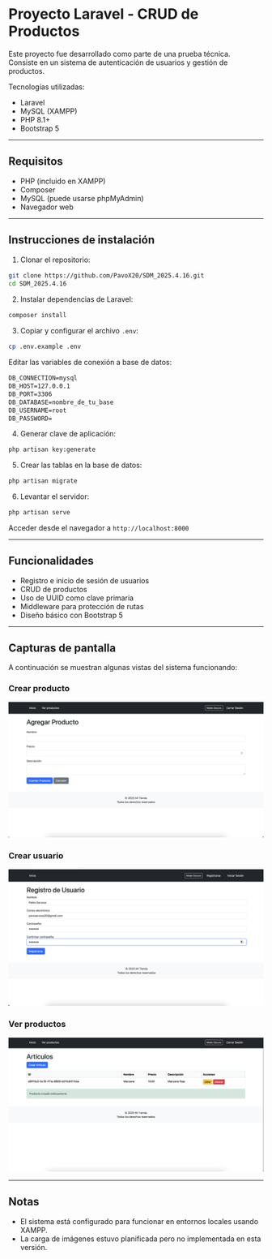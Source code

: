 # Proyecto Laravel - CRUD de Productos

Este proyecto fue desarrollado como parte de una prueba técnica.  
Consiste en un sistema de autenticación de usuarios y gestión de productos.

Tecnologías utilizadas:

- Laravel
- MySQL (XAMPP)
- PHP 8.1+
- Bootstrap 5

---

## Requisitos

- PHP (incluido en XAMPP)
- Composer
- MySQL (puede usarse phpMyAdmin)
- Navegador web

---

## Instrucciones de instalación

1. Clonar el repositorio:

```bash
git clone https://github.com/PavoX20/SDM_2025.4.16.git
cd SDM_2025.4.16
```

2. Instalar dependencias de Laravel:

```bash
composer install
```

3. Copiar y configurar el archivo `.env`:

```bash
cp .env.example .env
```

Editar las variables de conexión a base de datos:

```
DB_CONNECTION=mysql
DB_HOST=127.0.0.1
DB_PORT=3306
DB_DATABASE=nombre_de_tu_base
DB_USERNAME=root
DB_PASSWORD=
```

4. Generar clave de aplicación:

```bash
php artisan key:generate
```

5. Crear las tablas en la base de datos:

```bash
php artisan migrate
```

6. Levantar el servidor:

```bash
php artisan serve
```

Acceder desde el navegador a `http://localhost:8000`

---

## Funcionalidades

- Registro e inicio de sesión de usuarios
- CRUD de productos
- Uso de UUID como clave primaria
- Middleware para protección de rutas
- Diseño básico con Bootstrap 5

---

## Capturas de pantalla

A continuación se muestran algunas vistas del sistema funcionando:

### Crear producto
![Crear producto](Images/create_product.png)

### Crear usuario
![Crear usuario](Images/create_user.png)

### Ver productos
![Ver productos](Images/view_products.png)

---

## Notas

- El sistema está configurado para funcionar en entornos locales usando XAMPP.
- La carga de imágenes estuvo planificada pero no implementada en esta versión.

